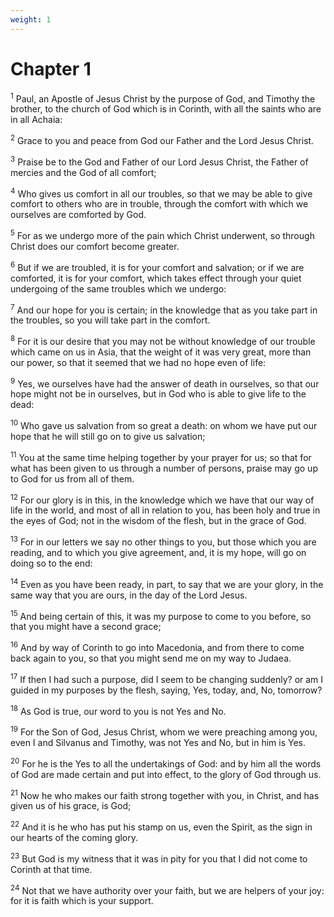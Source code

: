 ```yaml
---
weight: 1
---
```


# Chapter 1

<sup>1</sup> Paul, an Apostle of Jesus Christ by the purpose of God, and Timothy the brother, to the church of God which is in Corinth, with all the saints who are in all Achaia: 

<sup>2</sup> Grace to you and peace from God our Father and the Lord Jesus Christ. 

<sup>3</sup> Praise be to the God and Father of our Lord Jesus Christ, the Father of mercies and the God of all comfort; 

<sup>4</sup> Who gives us comfort in all our troubles, so that we may be able to give comfort to others who are in trouble, through the comfort with which we ourselves are comforted by God. 

<sup>5</sup> For as we undergo more of the pain which Christ underwent, so through Christ does our comfort become greater. 

<sup>6</sup> But if we are troubled, it is for your comfort and salvation; or if we are comforted, it is for your comfort, which takes effect through your quiet undergoing of the same troubles which we undergo: 

<sup>7</sup> And our hope for you is certain; in the knowledge that as you take part in the troubles, so you will take part in the comfort. 

<sup>8</sup> For it is our desire that you may not be without knowledge of our trouble which came on us in Asia, that the weight of it was very great, more than our power, so that it seemed that we had no hope even of life: 

<sup>9</sup> Yes, we ourselves have had the answer of death in ourselves, so that our hope might not be in ourselves, but in God who is able to give life to the dead: 

<sup>10</sup> Who gave us salvation from so great a death: on whom we have put our hope that he will still go on to give us salvation; 

<sup>11</sup> You at the same time helping together by your prayer for us; so that for what has been given to us through a number of persons, praise may go up to God for us from all of them. 

<sup>12</sup> For our glory is in this, in the knowledge which we have that our way of life in the world, and most of all in relation to you, has been holy and true in the eyes of God; not in the wisdom of the flesh, but in the grace of God. 

<sup>13</sup> For in our letters we say no other things to you, but those which you are reading, and to which you give agreement, and, it is my hope, will go on doing so to the end: 

<sup>14</sup> Even as you have been ready, in part, to say that we are your glory, in the same way that you are ours, in the day of the Lord Jesus. 

<sup>15</sup> And being certain of this, it was my purpose to come to you before, so that you might have a second grace; 

<sup>16</sup> And by way of Corinth to go into Macedonia, and from there to come back again to you, so that you might send me on my way to Judaea. 

<sup>17</sup> If then I had such a purpose, did I seem to be changing suddenly? or am I guided in my purposes by the flesh, saying, Yes, today, and, No, tomorrow? 

<sup>18</sup> As God is true, our word to you is not Yes and No. 

<sup>19</sup> For the Son of God, Jesus Christ, whom we were preaching among you, even I and Silvanus and Timothy, was not Yes and No, but in him is Yes. 

<sup>20</sup> For he is the Yes to all the undertakings of God: and by him all the words of God are made certain and put into effect, to the glory of God through us. 

<sup>21</sup> Now he who makes our faith strong together with you, in Christ, and has given us of his grace, is God; 

<sup>22</sup> And it is he who has put his stamp on us, even the Spirit, as the sign in our hearts of the coming glory. 

<sup>23</sup> But God is my witness that it was in pity for you that I did not come to Corinth at that time. 

<sup>24</sup> Not that we have authority over your faith, but we are helpers of your joy: for it is faith which is your support. 


